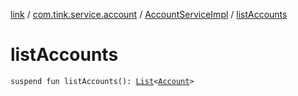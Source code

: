 [link](../../index.md) / [com.tink.service.account](../index.md) / [AccountServiceImpl](index.md) / [listAccounts](./list-accounts.md)

# listAccounts

`suspend fun listAccounts(): `[`List`](https://kotlinlang.org/api/latest/jvm/stdlib/kotlin.collections/-list/index.html)`<`[`Account`](../../com.tink.model.account/-account/index.md)`>`